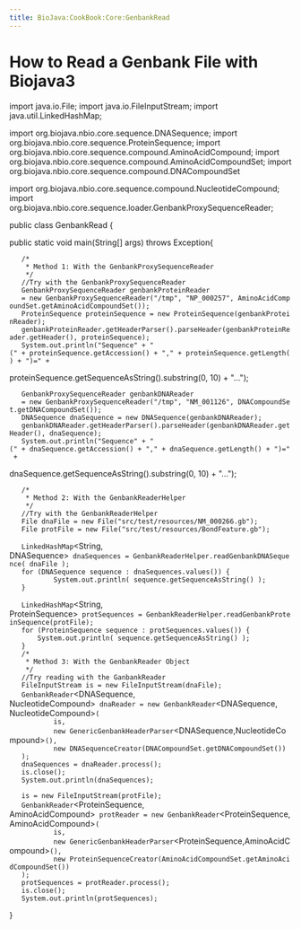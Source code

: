```yaml
---
title: BioJava:CookBook:Core:GenbankRead
---
```


How to Read a Genbank File with Biojava3
========================================

<java>

import java.io.File; import java.io.FileInputStream; import
java.util.LinkedHashMap;

import org.biojava.nbio.core.sequence.DNASequence; import
org.biojava.nbio.core.sequence.ProteinSequence; import
org.biojava.nbio.core.sequence.compound.AminoAcidCompound; import
org.biojava.nbio.core.sequence.compound.AminoAcidCompoundSet; import
org.biojava.nbio.core.sequence.compound.DNACompoundSet

import org.biojava.nbio.core.sequence.compound.NucleotideCompound;
import org.biojava.nbio.core.sequence.loader.GenbankProxySequenceReader;

public class GenbankRead {

public static void main(String[] args) throws Exception{

`   /*`  
`    * Method 1: With the GenbankProxySequenceReader`  
`    */`  
`   //Try with the GenbankProxySequenceReader`  
`   GenbankProxySequenceReader`<AminoAcidCompound>` genbankProteinReader `  
`   = new GenbankProxySequenceReader`<AminoAcidCompound>`("/tmp", "NP_000257", AminoAcidCompoundSet.getAminoAcidCompoundSet());`  
`   ProteinSequence proteinSequence = new ProteinSequence(genbankProteinReader);`  
`   genbankProteinReader.getHeaderParser().parseHeader(genbankProteinReader.getHeader(), proteinSequence);`  
`   System.out.println("Sequence" + "(" + proteinSequence.getAccession() + "," + proteinSequence.getLength() + ")=" +`

proteinSequence.getSequenceAsString().substring(0, 10) + "...");

`   GenbankProxySequenceReader`<NucleotideCompound>` genbankDNAReader `  
`   = new GenbankProxySequenceReader`<NucleotideCompound>`("/tmp", "NM_001126", DNACompoundSet.getDNACompoundSet());`  
`   DNASequence dnaSequence = new DNASequence(genbankDNAReader);`  
`   genbankDNAReader.getHeaderParser().parseHeader(genbankDNAReader.getHeader(), dnaSequence);`  
`   System.out.println("Sequence" + "(" + dnaSequence.getAccession() + "," + dnaSequence.getLength() + ")=" +`

dnaSequence.getSequenceAsString().substring(0, 10) + "...");

`   /*`  
`    * Method 2: With the GenbankReaderHelper`  
`    */`  
`   //Try with the GenbankReaderHelper`  
`   File dnaFile = new File("src/test/resources/NM_000266.gb");     `  
`   File protFile = new File("src/test/resources/BondFeature.gb");`

`   LinkedHashMap`<String, DNASequence>` dnaSequences = GenbankReaderHelper.readGenbankDNASequence( dnaFile );`  
`   for (DNASequence sequence : dnaSequences.values()) {`  
`           System.out.println( sequence.getSequenceAsString() );`  
`   }`  
`   `  
`   LinkedHashMap`<String, ProteinSequence>` protSequences = GenbankReaderHelper.readGenbankProteinSequence(protFile);`  
`   for (ProteinSequence sequence : protSequences.values()) {`  
`       System.out.println( sequence.getSequenceAsString() );`  
`   }`  
`   /*`  
`    * Method 3: With the GenbankReader Object `  
`    */     `  
`   //Try reading with the GanbankReader`  
`   FileInputStream is = new FileInputStream(dnaFile);`  
`   GenbankReader`<DNASequence, NucleotideCompound>` dnaReader = new GenbankReader`<DNASequence, NucleotideCompound>`(`  
`           is, `  
`           new GenericGenbankHeaderParser`<DNASequence,NucleotideCompound>`(),`  
`           new DNASequenceCreator(DNACompoundSet.getDNACompoundSet())`  
`   );`  
`   dnaSequences = dnaReader.process();`  
`   is.close();`  
`   System.out.println(dnaSequences);`

`   is = new FileInputStream(protFile);`  
`   GenbankReader`<ProteinSequence, AminoAcidCompound>` protReader = new GenbankReader`<ProteinSequence, AminoAcidCompound>`(`  
`           is,`  
`           new GenericGenbankHeaderParser`<ProteinSequence,AminoAcidCompound>`(),`  
`           new ProteinSequenceCreator(AminoAcidCompoundSet.getAminoAcidCompoundSet())`  
`   );`  
`   protSequences = protReader.process();`  
`   is.close();`  
`   System.out.println(protSequences);`

} </java>
